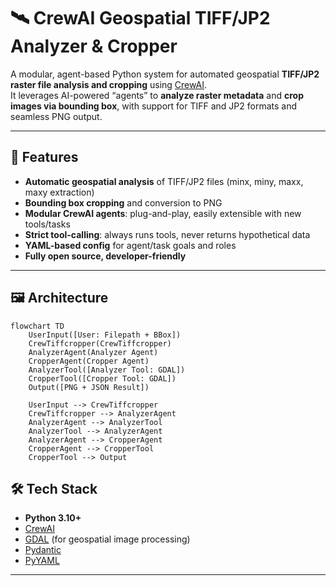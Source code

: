 # 🛰️ CrewAI Geospatial TIFF/JP2 Analyzer & Cropper

A modular, agent-based Python system for automated geospatial **TIFF/JP2 raster file analysis and cropping** using [CrewAI](https://github.com/joaomdmoura/crewAI).  
It leverages AI-powered “agents” to **analyze raster metadata** and **crop images via bounding box**, with support for TIFF and JP2 formats and seamless PNG output.

---

## 🚀 Features

- **Automatic geospatial analysis** of TIFF/JP2 files (minx, miny, maxx, maxy extraction)
- **Bounding box cropping** and conversion to PNG
- **Modular CrewAI agents**: plug-and-play, easily extensible with new tools/tasks
- **Strict tool-calling**: always runs tools, never returns hypothetical data
- **YAML-based config** for agent/task goals and roles
- **Fully open source, developer-friendly**

---
## 🖼️ Architecture

```mermaid
flowchart TD
    UserInput([User: Filepath + BBox])
    CrewTiffcropper(CrewTiffcropper)
    AnalyzerAgent(Analyzer Agent)
    CropperAgent(Cropper Agent)
    AnalyzerTool([Analyzer Tool: GDAL])
    CropperTool([Cropper Tool: GDAL])
    Output([PNG + JSON Result])

    UserInput --> CrewTiffcropper
    CrewTiffcropper --> AnalyzerAgent
    AnalyzerAgent --> AnalyzerTool
    AnalyzerTool --> AnalyzerAgent
    AnalyzerAgent --> CropperAgent
    CropperAgent --> CropperTool
    CropperTool --> Output
```

## 🛠️ Tech Stack

- **Python 3.10+**
- [CrewAI](https://github.com/joaomdmoura/crewAI)
- [GDAL](https://gdal.org/) (for geospatial image processing)
- [Pydantic](https://docs.pydantic.dev/)
- [PyYAML](https://pyyaml.org/)

---

